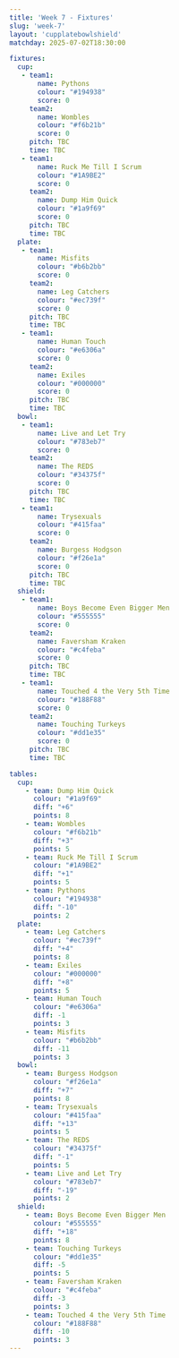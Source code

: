 ```yaml
---
title: 'Week 7 - Fixtures'
slug: 'week-7'
layout: 'cupplatebowlshield'
matchday: 2025-07-02T18:30:00

fixtures:
  cup:
   - team1:
       name: Pythons
       colour: "#194938"
       score: 0
     team2:
       name: Wombles
       colour: "#f6b21b"
       score: 0
     pitch: TBC
     time: TBC
   - team1:
       name: Ruck Me Till I Scrum
       colour: "#1A9BE2"
       score: 0
     team2:
       name: Dump Him Quick
       colour: "#1a9f69"
       score: 0
     pitch: TBC
     time: TBC
  plate:
   - team1:
       name: Misfits
       colour: "#b6b2bb"
       score: 0
     team2:
       name: Leg Catchers
       colour: "#ec739f"
       score: 0
     pitch: TBC
     time: TBC
   - team1:
       name: Human Touch
       colour: "#e6306a"
       score: 0
     team2:
       name: Exiles
       colour: "#000000"
       score: 0
     pitch: TBC
     time: TBC
  bowl:
   - team1:
       name: Live and Let Try
       colour: "#783eb7"
       score: 0
     team2:
       name: The REDS
       colour: "#34375f"
       score: 0
     pitch: TBC
     time: TBC
   - team1:
       name: Trysexuals
       colour: "#415faa"
       score: 0
     team2:
       name: Burgess Hodgson
       colour: "#f26e1a"
       score: 0
     pitch: TBC
     time: TBC
  shield:
   - team1:
       name: Boys Become Even Bigger Men
       colour: "#555555"
       score: 0
     team2:
       name: Faversham Kraken
       colour: "#c4feba"
       score: 0
     pitch: TBC
     time: TBC
   - team1:
       name: Touched 4 the Very 5th Time
       colour: "#188F88"
       score: 0
     team2:
       name: Touching Turkeys
       colour: "#dd1e35"
       score: 0
     pitch: TBC
     time: TBC

tables:
  cup:
    - team: Dump Him Quick
      colour: "#1a9f69"
      diff: "+6"
      points: 8
    - team: Wombles
      colour: "#f6b21b"
      diff: "+3"
      points: 5
    - team: Ruck Me Till I Scrum
      colour: "#1A9BE2"
      diff: "+1"
      points: 5
    - team: Pythons
      colour: "#194938"
      diff: "-10"
      points: 2
  plate:
    - team: Leg Catchers
      colour: "#ec739f"
      diff: "+4"
      points: 8
    - team: Exiles
      colour: "#000000"
      diff: "+8"
      points: 5
    - team: Human Touch
      colour: "#e6306a"
      diff: -1
      points: 3
    - team: Misfits
      colour: "#b6b2bb"
      diff: -11
      points: 3
  bowl:
    - team: Burgess Hodgson
      colour: "#f26e1a"
      diff: "+7"
      points: 8
    - team: Trysexuals
      colour: "#415faa"
      diff: "+13"
      points: 5
    - team: The REDS
      colour: "#34375f"
      diff: "-1"
      points: 5
    - team: Live and Let Try
      colour: "#783eb7"
      diff: "-19"
      points: 2
  shield:
    - team: Boys Become Even Bigger Men
      colour: "#555555"
      diff: "+18"
      points: 8
    - team: Touching Turkeys
      colour: "#dd1e35"
      diff: -5
      points: 5
    - team: Faversham Kraken
      colour: "#c4feba"
      diff: -3
      points: 3
    - team: Touched 4 the Very 5th Time
      colour: "#188F88"
      diff: -10
      points: 3
---
```


